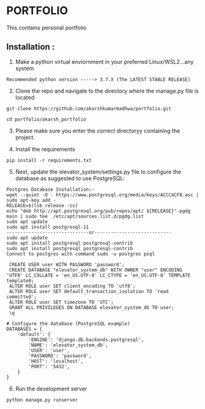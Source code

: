 # PORTFOLIO
This contains personal portfolio

## Installation : 
1. Make a python virtual enviornment in your preferred Linux/WSL2...any system
```
Recommended python version -----> 3.7.X (The LATEST STABLE RELEASE)
```

2. Clone the repo and navigate to the directory where the manage.py file is located
```
git clone https://github.com/akarshkumarmadhwa/portfolio.git
```
```
cd portfolio/akarsh_portfolio
```

3. Please make sure you enter the correct directoryy containing the project.

4. Install the requirements
```
pip install -r requirements.txt
```
5. Next, update the elevator_system/settings.py file to configure the database as suggested to use PostgreSQL:
```
Postgres Database Installation:-
wget --quiet -O - https://www.postgresql.org/media/keys/ACCC4CF8.asc | sudo apt-key add -
RELEASE=$(lsb_release -cs)
echo "deb http://apt.postgresql.org/pub/repos/apt/ ${RELEASE}"-pgdg main | sudo tee  /etc/apt/sources.list.d/pgdg.list
sudo apt update
sudo apt install postgresql-11
------------------------------or----------------------------
sudo apt update
sudo apt install postgresql postgresql-contrib
sudo apt install postgresql postgresql-contrib
Connect to postgres with command sudo -u postgres psql

 CREATE USER user WITH PASSWORD 'password';
 CREATE DATABASE "elevator_system_db" WITH OWNER "user" ENCODING 'UTF8' LC_COLLATE = 'en_US.UTF-8' LC_CTYPE = 'en_US.UTF-8' TEMPLATE template0;
 ALTER ROLE user SET client_encoding TO 'utf8';
 ALTER ROLE user SET default_transaction_isolation TO 'read committed';
 ALTER ROLE user SET timezone TO 'UTC';
 GRANT ALL PRIVILEGES ON DATABASE elevator_system_db TO user;
 \q

# Configure the database (PostgreSQL example)
DATABASES = {
    'default': {
        'ENGINE': 'django.db.backends.postgresql',
        'NAME': 'elevator_system_db',
        'USER': 'user',
        'PASSWORD': 'password',
        'HOST': 'localhost',
        'PORT': '5432',
    }
}

```
6. Run the development server
```
python manage.py runserver
```

